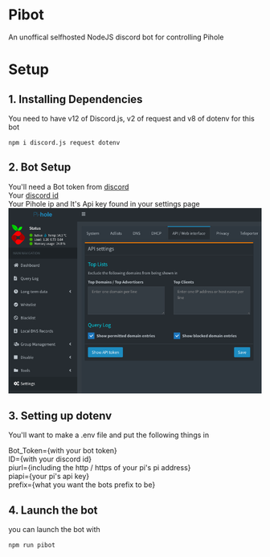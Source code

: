 # Pibot
An unoffical selfhosted NodeJS discord bot for controlling Pihole    

# Setup

## 1. Installing Dependencies  
You need to have v12 of Discord.js, v2 of request and v8 of dotenv for this bot
```
npm i discord.js request dotenv
```
## 2. Bot Setup
You'll need a Bot token from [discord](https://discord.com/developers/applications)     
Your [discord id](https://support.discord.com/hc/en-us/articles/206346498-Where-can-I-find-my-User-Server-Message-ID-#:~:text=On%20Android%20press%20and%20hold,name%20and%20select%20Copy%20ID.)       
Your Pihole ip and It's Api key found in your settings page     
![Settings](https://raw.githubusercontent.com/Joshua-Noakes1/Lake-CDN/master/CDN/Other%20Repos/Pibot/Images/pihole-setting.png)    

## 3. Setting up dotenv   
You'll want to make a .env file and put the following things in    

Bot_Token={with your bot token}    
ID={with your discord id}     
piurl={including the http / https of your pi's pi address}    
piapi={your pi's api key}   
prefix={what you want the bots prefix to be}   
   
## 4. Launch the bot 

you can launch the bot with 
```
npm run pibot
```